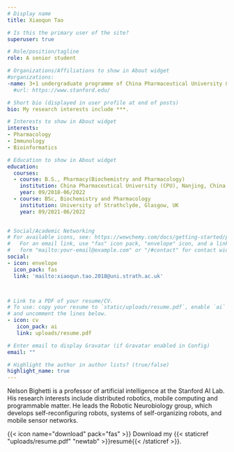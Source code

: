 ```yaml
---
# Display name
title: Xiaoqun Tao

# Is this the primary user of the site?
superuser: true

# Role/position/tagline
role: A senior student

# Organizations/Affiliations to show in About widget
#organizations:
-name: 3+1 undergraduate programme of China Pharmaceutical University & University of Strathclyde
  #url: https://www.stanford.edu/

# Short bio (displayed in user profile at end of posts)
bio: My research interests include ***.

# Interests to show in About widget
interests:
- Pharmacology
- Immunology
- Bioinformatics

# Education to show in About widget
education:
  courses:
  - course: B.S., Pharmacy(Biochemistry and Pharmacology)
    institution: China Pharmaceutical University (CPU), Nanjing, China
    year: 09/2018-06/2022
  - course: BSc, Biochemistry and Pharmacology
    institution: University of Strathclyde, Glasgow, UK
    year: 09/2021-06/2022
 

# Social/Academic Networking
# For available icons, see: https://wowchemy.com/docs/getting-started/page-builder/#icons
#   For an email link, use "fas" icon pack, "envelope" icon, and a link in the
#   form "mailto:your-email@example.com" or "/#contact" for contact widget.
social:
- icon: envelope
  icon_pack: fas
  link: 'mailto:xiaoqun.tao.2018@uni.strath.ac.uk'



# Link to a PDF of your resume/CV.
# To use: copy your resume to `static/uploads/resume.pdf`, enable `ai` icons in `params.toml`, 
# and uncomment the lines below.
- icon: cv
   icon_pack: ai
   link: uploads/resume.pdf

# Enter email to display Gravatar (if Gravatar enabled in Config)
email: ""

# Highlight the author in author lists? (true/false)
highlight_name: true
---
```


Nelson Bighetti is a professor of artificial intelligence at the Stanford AI Lab. His research interests include distributed robotics, mobile computing and programmable matter. He leads the Robotic Neurobiology group, which develops self-reconfiguring robots, systems of self-organizing robots, and mobile sensor networks.



{{< icon name="download" pack="fas" >}} Download my {{< staticref "uploads/resume.pdf" "newtab" >}}resumé{{< /staticref >}}.

